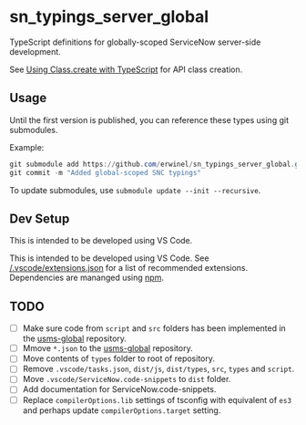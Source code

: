 # sn_typings_server_global

TypeScript definitions for globally-scoped ServiceNow server-side development.

See [Using Class.create with TypeScript](./dist/$$class.md) for API class creation.

## Usage

Until the first version is published, you can reference these types using git submodules.

Example:

```powershell
git submodule add https://github.com/erwinel/sn_typings_server_global.git types/snc
git commit -m "Added global-scoped SNC typings"
```

To update submodules, use `submodule update --init --recursive`.

## Dev Setup

This is intended to be developed using VS Code.

This is intended to be developed using VS Code. See [/.vscode/extensions.json](./.vscode/extensions.json) for a list of recommended extensions. Dependencies are mananged using [npm](https://www.npmjs.com/).

## TODO

- [ ] Make sure code from `script` and `src` folders has been implemented in the [usms-global](https://github.com/erwinel/usms-global) repository.
- [ ] Mmove `*.json` to the [usms-global](https://github.com/erwinel/usms-global) repository.
- [ ] Move contents of `types` folder to root of repository.
- [ ] Remove `.vscode/tasks.json`, `dist/js`, `dist/types`, `src`, `types` and `script`.
- [ ] Move `.vscode/ServiceNow.code-snippets` to `dist` folder.
- [ ] Add documentation for ServiceNow.code-snippets.
- [ ] Replace `compilerOptions.lib` settings of tsconfig with equivalent of `es3` and perhaps update `compilerOptions.target` setting.
